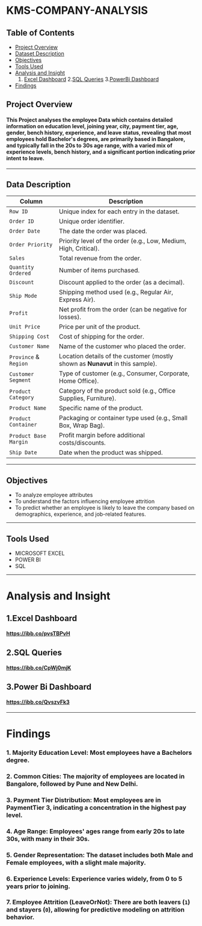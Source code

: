 # KMS-COMPANY-ANALYSIS
## Table of Contents
+ [Project Overview](#Project-Overview)
+ [Dataset Description](#Dataset-Description)
+ [Objectives](#Objectives)
+ [Tools Used](#Tools-Used)
+ [Analysis and Insight](#Analysis-and-Insight)   
  1. [Excel Dashboard](#excel-dashboard)
2.[SQL Queries](#sql-queries)
3.[PowerBi Dashboard](#PowerBi-Dashboard)
+ [Findings](#Findings)

## Project Overview
#### This Project analyses the employee Data which contains detailed information on education level, joining year, city, payment tier, age, gender, bench history, experience, and leave status, revealing that most employees hold Bachelor's degrees, are primarily based in Bangalore, and typically fall in the 20s to 30s age range, with a varied mix of experience levels, bench history, and a significant portion indicating prior intent to leave.
---

## Data Description
| **Column**            | **Description**                                                                |
| --------------------- | ------------------------------------------------------------------------------ |
| `Row ID`              | Unique index for each entry in the dataset.                                    |
| `Order ID`            | Unique order identifier.                                                       |
| `Order Date`          | The date the order was placed.                                                 |
| `Order Priority`      | Priority level of the order (e.g., Low, Medium, High, Critical).               |
| `Sales`               | Total revenue from the order.                                                  |
| `Quantity Ordered`    | Number of items purchased.                                                     |
| `Discount`            | Discount applied to the order (as a decimal).                                  |
| `Ship Mode`           | Shipping method used (e.g., Regular Air, Express Air).                         |
| `Profit`              | Net profit from the order (can be negative for losses).                        |
| `Unit Price`          | Price per unit of the product.                                                 |
| `Shipping Cost`       | Cost of shipping for the order.                                                |
| `Customer Name`       | Name of the customer who placed the order.                                     |
| `Province` & `Region` | Location details of the customer (mostly shown as **Nunavut** in this sample). |
| `Customer Segment`    | Type of customer (e.g., Consumer, Corporate, Home Office).                     |
| `Product Category`    | Category of the product sold (e.g., Office Supplies, Furniture).               |
| `Product Name`        | Specific name of the product.                                                  |
| `Product Container`   | Packaging or container type used (e.g., Small Box, Wrap Bag).                  |
| `Product Base Margin` | Profit margin before additional costs/discounts.                               |
| `Ship Date`           | Date when the product was shipped.                                             |

---

## Objectives
 + To analyze employee attributes 
 + To understand the factors influencing employee attrition  
 + To predict whether an employee is likely to leave the company based on demographics, experience, and job-related features.
---
## Tools Used
+ MICROSOFT EXCEL
+ POWER BI
+ SQL
---
  
  
# Analysis and Insight 
## 1.Excel Dashboard
#### https://ibb.co/pvsTBPvH

## 2.SQL Queries
#### https://ibb.co/CpWj0mjK

## 3.Power Bi Dashboard
#### https://ibb.co/QvszvFk3
---
# Findings
 ### 1. Majority Education Level: Most employees have a Bachelors degree.
### 2. Common Cities: The majority of employees are located in Bangalore, followed by Pune and New Delhi.
### 3. Payment Tier Distribution: Most employees are in PaymentTier 3, indicating a concentration in the highest pay level.
### 4. Age Range: Employees' ages range from early 20s to late 30s, with many in their 30s.
### 5. Gender Representation: The dataset includes both Male and Female employees, with a slight male majority.
### 6. Experience Levels: Experience varies widely, from 0 to 5 years prior to joining.
### 7. Employee Attrition (LeaveOrNot): There are both leavers (`1`) and stayers (`0`), allowing for predictive modeling on attrition behavior.


